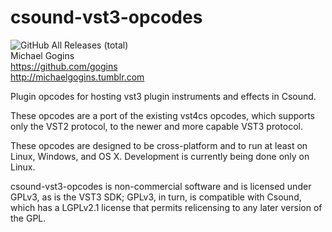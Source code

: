 # csound-vst3-opcodes
![GitHub All Releases (total)](https://img.shields.io/github/downloads/gogins/csound-vst3-opcodes/total.svg)<br>
Michael Gogins<br>
https://github.com/gogins<br>
http://michaelgogins.tumblr.com


Plugin opcodes for hosting vst3 plugin instruments and effects in Csound.

These opcodes are a port of the existing vst4cs opcodes, which supports only the VST2 protocol, to the newer and more capable VST3 protocol.

These opcodes are designed to be cross-platform and to run at least on Linux, Windows, and OS X. Development is currently being done only on Linux.

csound-vst3-opcodes is non-commercial software and is licensed under GPLv3, as is the VST3 SDK; GPLv3, in turn, is compatible with Csound, which has a LGPLv2.1 license that permits relicensing to any later version of the GPL.


